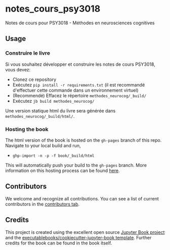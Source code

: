 # notes_cours_psy3018
Notes de cours pour PSY3018 - Méthodes en neurosciences cognitives

## Usage

### Construire le livre

Si vous souhaitez développer et construire les notes de cours PSY3018, vous devez:

- Clonez ce repository
- Exécutez `pip install -r requirements.txt` (il est recommandé d'effectuer cette commande dans un environnement virtuel)
- (Recommendé) Effacez le répertoire `methodes_neurocog/_build/`
- Exécutez `jb build methodes_neurocog/`

Une version statique html du livre sera générée dans `methodes_neurocog/_build/html/`.

### Hosting the book

The html version of the book is hosted on the `gh-pages` branch of this repo. Navigate to your local build and run,
- `ghp-import -n -p -f book/_build/html`

This will automatically push your build to the `gh-pages` branch. More information on this hosting process can be found [here](https://jupyterbook.org/publish/gh-pages.html#manually-host-your-book-with-github-pages).

## Contributors

We welcome and recognize all contributions. You can see a list of current contributors in the [contributors tab](https://github.com/psy3018/notes_cours_psy3018/graphs/contributors).

## Credits

This project is created using the excellent open source [Jupyter Book project](https://jupyterbook.org/) and the [executablebooks/cookiecutter-jupyter-book template](https://github.com/executablebooks/cookiecutter-jupyter-book). Further credits for the book can be found in the book itself.
